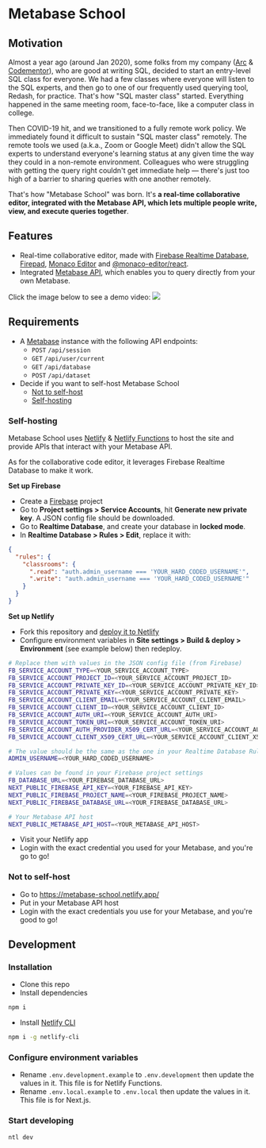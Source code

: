 # Metabase School

## Motivation

Almost a year ago (around Jan 2020), some folks from my company ([Arc](https://arc.dev) & [Codementor](https://www.codementor.io/)), who are good at writing SQL, decided to start an entry-level SQL class for everyone. We had a few classes where everyone will listen to the SQL experts, and then go to one of our frequently used querying tool, Redash, for practice. That's how "SQL master class" started. Everything happened in the same meeting room, face-to-face, like a computer class in college.

Then COVID-19 hit, and we transitioned to a fully remote work policy. We immediately found it difficult to sustain "SQL master class" remotely. The remote tools we used (a.k.a., Zoom or Google Meet) didn't allow the SQL experts to understand everyone's learning status at any given time the way they could in a non-remote environment. Colleagues who were struggling with getting the query right couldn't get immediate help — there's just too high of a barrier to sharing queries with one another remotely.

That's how "Metabase School" was born. It's **a real-time collaborative editor, integrated with the Metabase API, which lets multiple people write, view, and execute queries together**.


## Features

- Real-time collaborative editor, made with [Firebase Realtime Database](https://firebase.google.com/docs/database), [Firepad](https://github.com/FirebaseExtended/firepad), [Monaco Editor](https://microsoft.github.io/monaco-editor/) and [@monaco-editor/react](https://github.com/suren-atoyan/monaco-react).
- Integrated [Metabase API](https://www.metabase.com/docs/latest/api-documentation.html), which enables you to query directly from your own Metabase.

Click the image below to see a demo video: [![](https://user-images.githubusercontent.com/12913401/114265344-dc44e400-9a22-11eb-9171-a9e01fcdfdac.png)](https://user-images.githubusercontent.com/12913401/114265050-304ec900-9a21-11eb-9d6c-0e04d6f9f553.mp4)

## Requirements

- A [Metabase](https://www.metabase.com/) instance with the following API endpoints:
  - `POST` `/api/session`
  - `GET` `/api/user/current`
  - `GET` `/api/database`
  - `POST` `/api/dataset`
- Decide if you want to self-host Metabase School
  - [Not to self-host](#Not-to-self-host)
  - [Self-hosting](#Self-hosting)

### Self-hosting

Metabase School uses [Netlify](https://www.netlify.com/) & [Netlify Functions](https://www.netlify.com/products/functions/) to host the site and provide APIs that interact with your Metabase API.

As for the collaborative code editor, it leverages Firebase Realtime Database to make it work.


**Set up Firebase**

- Create a [Firebase](https://console.firebase.google.com/) project
- Go to **Project settings > Service Accounts**, hit **Generate new private key**. A JSON config file should be downloaded.
- Go to **Realtime Database**, and create your database in **locked mode**.
- In **Realtime Database > Rules > Edit**, replace it with:
```json
{
  "rules": {
    "classrooms": {
      ".read": "auth.admin_username === 'YOUR_HARD_CODED_USERNAME'",
      ".write": "auth.admin_username === 'YOUR_HARD_CODED_USERNAME'"
    }
  }
}
```

**Set up Netlify**

- Fork this repository and [deploy it to Netlify](https://www.netlify.com/blog/2016/09/29/a-step-by-step-guide-deploying-on-netlify/)
- Configure environment variables in **Site settings > Build & deploy > Environment** (see example below) then redeploy.
```sh
# Replace them with values in the JSON config file (from Firebase)
FB_SERVICE_ACCOUNT_TYPE=<YOUR_SERVICE_ACCOUNT_TYPE>
FB_SERVICE_ACCOUNT_PROJECT_ID=<YOUR_SERVICE_ACCOUNT_PROJECT_ID>
FB_SERVICE_ACCOUNT_PRIVATE_KEY_ID=<YOUR_SERVICE_ACCOUNT_PRIVATE_KEY_ID>
FB_SERVICE_ACCOUNT_PRIVATE_KEY=<YOUR_SERVICE_ACCOUNT_PRIVATE_KEY>
FB_SERVICE_ACCOUNT_CLIENT_EMAIL=<YOUR_SERVICE_ACCOUNT_CLIENT_EMAIL>
FB_SERVICE_ACCOUNT_CLIENT_ID=<YOUR_SERVICE_ACCOUNT_CLIENT_ID>
FB_SERVICE_ACCOUNT_AUTH_URI=<YOUR_SERVICE_ACCOUNT_AUTH_URI>
FB_SERVICE_ACCOUNT_TOKEN_URI=<YOUR_SERVICE_ACCOUNT_TOKEN_URI>
FB_SERVICE_ACCOUNT_AUTH_PROVIDER_X509_CERT_URL=<YOUR_SERVICE_ACCOUNT_AUTH_PROVIDER_X509_CERT_URL>
FB_SERVICE_ACCOUNT_CLIENT_X509_CERT_URL=<YOUR_SERVICE_ACCOUNT_CLIENT_X509_CERT_URL>

# The value should be the same as the one in your Realtime Database Rules
ADMIN_USERNAME=<YOUR_HARD_CODED_USERNAME>

# Values can be found in your Firebase project settings
FB_DATABASE_URL=<YOUR_FIREBASE_DATABASE_URL>
NEXT_PUBLIC_FIREBASE_API_KEY=<YOUR_FIREBASE_API_KEY>
NEXT_PUBLIC_FIREBASE_PROJECT_NAME=<YOUR_FIREBASE_PROJECT_NAME>
NEXT_PUBLIC_FIREBASE_DATABASE_URL=<YOUR_FIREBASE_DATABASE_URL>

# Your Metabase API host
NEXT_PUBLIC_METABASE_API_HOST=<YOUR_METABASE_API_HOST>
```
- Visit your Netlify app
- Login with the exact credential you used for your Metabase, and you're go to go!

### Not to self-host

- Go to https://metabase-school.netlify.app/
- Put in your Metabase API host
- Login with the exact credentials you use for your Metabase, and you're good to go!


## Development

### Installation
- Clone this repo
- Install dependencies
```sh
npm i
```
- Install [Netlify CLI](https://cli.netlify.com/)
```sh
npm i -g netlify-cli
```

### Configure environment variables
- Rename `.env.development.example` to `.env.development` then update the values in it. This file is for Netlify Functions.
- Rename `.env.local.example` to `.env.local` then update the values in it. This file is for Next.js.

### Start developing

```sh
ntl dev
```
